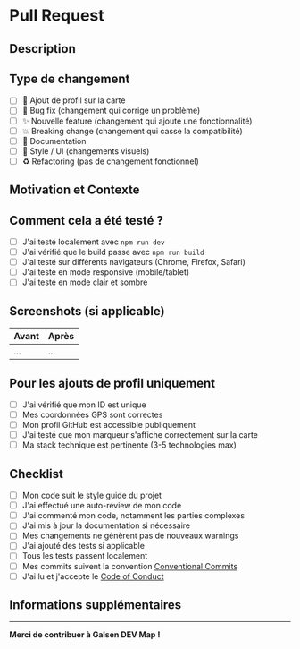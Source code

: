 # Pull Request

## Description

<!-- Décris brièvement tes changements -->

## Type de changement

- [ ] 👤 Ajout de profil sur la carte
- [ ] 🐛 Bug fix (changement qui corrige un problème)
- [ ] ✨ Nouvelle feature (changement qui ajoute une fonctionnalité)
- [ ] 💥 Breaking change (changement qui casse la compatibilité)
- [ ] 📖 Documentation
- [ ] 🎨 Style / UI (changements visuels)
- [ ] ♻️ Refactoring (pas de changement fonctionnel)

## Motivation et Contexte

<!-- Pourquoi ce changement est nécessaire ? Quel problème résout-il ? -->
<!-- Si c'est lié à une issue, référence-la : Fixes #123 ou Closes #456 -->

## Comment cela a été testé ?

<!-- Décris les tests effectués pour vérifier tes changements -->

- [ ] J'ai testé localement avec `npm run dev`
- [ ] J'ai vérifié que le build passe avec `npm run build`
- [ ] J'ai testé sur différents navigateurs (Chrome, Firefox, Safari)
- [ ] J'ai testé en mode responsive (mobile/tablet)
- [ ] J'ai testé en mode clair et sombre

## Screenshots (si applicable)

<!-- Ajoute des screenshots pour les changements visuels -->

| Avant | Après |
| ----- | ----- |
| ...   | ...   |

## Pour les ajouts de profil uniquement

- [ ] J'ai vérifié que mon ID est unique
- [ ] Mes coordonnées GPS sont correctes
- [ ] Mon profil GitHub est accessible publiquement
- [ ] J'ai testé que mon marqueur s'affiche correctement sur la carte
- [ ] Ma stack technique est pertinente (3-5 technologies max)

## Checklist

- [ ] Mon code suit le style guide du projet
- [ ] J'ai effectué une auto-review de mon code
- [ ] J'ai commenté mon code, notamment les parties complexes
- [ ] J'ai mis à jour la documentation si nécessaire
- [ ] Mes changements ne génèrent pas de nouveaux warnings
- [ ] J'ai ajouté des tests si applicable
- [ ] Tous les tests passent localement
- [ ] Mes commits suivent la convention [Conventional Commits](https://www.conventionalcommits.org/)
- [ ] J'ai lu et j'accepte le [Code of Conduct](../CODE_OF_CONDUCT.md)

## Informations supplémentaires

<!-- Ajoute tout contexte additionnel sur la PR -->

---

**Merci de contribuer à Galsen DEV Map !**

<!--
Rappel : Si tu ajoutes ton profil pour la première fois, assure-toi de :
1. Utiliser le bon format JSON
2. Vérifier tes coordonnées GPS
3. Limiter ta stack à 3-5 technologies principales
4. Tester localement avant de soumettre
-->
